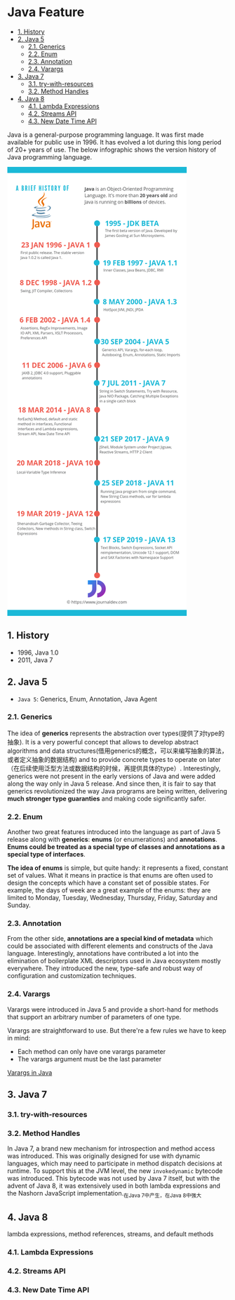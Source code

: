 # Java Feature

<!-- TOC -->

- [1. History](#1-history)
- [2. Java 5](#2-java-5)
  - [2.1. Generics](#21-generics)
  - [2.2. Enum](#22-enum)
  - [2.3. Annotation](#23-annotation)
  - [2.4. Varargs](#24-varargs)
- [3. Java 7](#3-java-7)
  - [3.1. try-with-resources](#31-try-with-resources)
  - [3.2. Method Handles](#32-method-handles)
- [4. Java 8](#4-java-8)
  - [4.1. Lambda Expressions](#41-lambda-expressions)
  - [4.2. Streams API](#42-streams-api)
  - [4.3. New Date Time API](#43-new-date-time-api)

<!-- /TOC -->

Java is a general-purpose programming language. It was first made available for public use in 1996. It has evolved a lot during this long period of 20+ years of use. The below infographic shows the version history of Java programming language.

![History-of-Java](History-of-Java.png)

## 1. History

- 1996, Java 1.0
- 2011, Java 7

## 2. Java 5

- `Java 5`: Generics, Enum, Annotation, Java Agent

### 2.1. Generics

The idea of **generics** represents the abstraction over types(提供了对type的抽象). It is a very powerful concept that allows to develop abstract algorithms and data structures(借用generics的概念，可以来编写抽象的算法，或者定义抽象的数据结构) and to provide concrete types to operate on later（在后续使用泛型方法或数据结构的时候，再提供具体的type）. Interestingly, generics were not present in the early versions of Java and were added along the way only in Java 5 release. And since then, it is fair to say that generics revolutionized the way Java programs are being written, delivering **much stronger type guaranties** and making code significantly safer.

### 2.2. Enum

Another two great features introduced into the language as part of Java 5 release along with **generics**: **enums** (or enumerations) and **annotations**. **Enums could be treated as a special type of classes and annotations as a special type of interfaces**.

**The idea of enums** is simple, but quite handy: it represents a fixed, constant set of values. What it means in practice is that enums are often used to design the concepts which have a constant set of possible states. For example, the days of week are a great example of the enums: they are limited to Monday, Tuesday, Wednesday, Thursday, Friday, Saturday and Sunday.

### 2.3. Annotation

From the other side, **annotations are a special kind of metadata** which could be associated with different elements and constructs of the Java language. Interestingly, annotations have contributed a lot into the elimination of boilerplate XML descriptors used in Java ecosystem mostly everywhere. They introduced the new, type-safe and robust way of configuration and customization techniques.

### 2.4. Varargs

Varargs were introduced in Java 5 and provide a short-hand for methods that support an arbitrary number of parameters of one type.

Varargs are straightforward to use. But there're a few rules we have to keep in mind:

- Each method can only have one varargs parameter
- The varargs argument must be the last parameter


[Varargs in Java](https://www.baeldung.com/java-varargs)

## 3. Java 7

### 3.1. try-with-resources

### 3.2. Method Handles

In Java 7, a brand new mechanism for introspection and method access was introduced. This was originally designed for use with dynamic languages, which may need to participate in method dispatch decisions at runtime. To support this at the JVM level, the new `invokedynamic` bytecode was introduced. This bytecode was not used by Java 7 itself, but with the advent of Java 8, it was extensively used in both lambda expressions and the Nashorn JavaScript implementation.<sub>在Java 7中产生，在Java 8中强大</sub>

## 4. Java 8

lambda expressions, method references, streams, and default methods

### 4.1. Lambda Expressions

### 4.2. Streams API

### 4.3. New Date Time API
